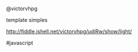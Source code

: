 @victorvhpg


template simples

http://fiddle.jshell.net/victorvhpg/udjRw/show/light/



#javascript